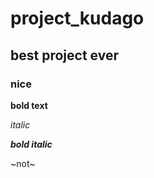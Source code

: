 # project_kudago

## best project ever

### nice

__bold text__

_italic_

**_bold italic_**

~not~
